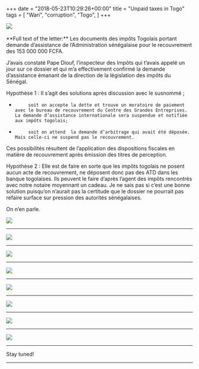 +++
date = "2018-05-23T10:29:26+00:00"
title = "Unpaid taxes in Togo"
tags = [
    "Wari",
    "corruption",
    "Togo",
]
+++

<div class="container" style="width:auto">
  <a target="blank" href="https://res.cloudinary.com/vincentstradic/image/upload/v1526134676/cortogo/m231-1.jpg">
    <img src="https://res.cloudinary.com/vincentstradic/image/upload/bo_2px_solid_rgb:279d14/v1526134676/cortogo/m231-1.jpg" style="max-width:100%">
  </a>
</div>
<br>
**Full text of the letter:**
Les documents des impôts Togolais portant demande d’assistance de l’Administration sénégalaise pour le recouvrement des 153 000 000 FCFA.

J’avais constaté Pape Diouf, l’inspecteur des Impôts qui t’avais appelé un jour sur ce dossier et qui m’a effectivement confirmé la demande d’assistance émanant de la direction de la législation des impôts du Sénégal.

Hypothèse 1 : Il s’agit des solutions après discussion avec le susnommé ;

-          soit on accepte la dette et trouve un moratoire de paiement avec le bureau de recouvrement du Centre des Grandes Entreprises. La demande d’assistance internationale sera suspendue et notifiée aux impôts togolais;

-          soit on attend  la demande d’arbitrage qui avait été déposée. Mais celle-ci ne suspend pas le recouvrement.

Ces possibilités résultent de l’application des dispositions fiscales en matière de recouvrement après émission des titres de perception.

Hypothèse 2 : Elle est de faire en sorte que les impôts togolais ne posent aucun acte de recouvrement, ne déposent donc pas des ATD dans les banque togolaises. Ils peuvent le faire d’après l’agent des impôts rencontrés avec notre notaire moyennant un cadeau. Je ne sais pas si c’est une bonne solution puisqu’on n’aurait pas la certitude que le dossier ne pourrait pas refaire surface sur pression des autorités sénégalaises.

On n’en parle.
<br>

<!--more-->

<div class="container" style="width:auto">
  <a target="blank" href="https://res.cloudinary.com/vincentstradic/image/upload/v1526134677/cortogo/m231-2.jpg">
    <img src="https://res.cloudinary.com/vincentstradic/image/upload/bo_2px_solid_rgb:279d14/v1526134677/cortogo/m231-2.jpg" style="max-width:100%">
  </a>
</div>
<hr>
<div class="container" style="width:auto">
  <a target="blank" href="https://res.cloudinary.com/vincentstradic/image/upload/v1526134677/cortogo/m231-3.jpg">
    <img src="https://res.cloudinary.com/vincentstradic/image/upload/bo_2px_solid_rgb:279d14/v1526134677/cortogo/m231-3.jpg" style="max-width:100%">
  </a>
</div>
<hr>
<div class="container" style="width:auto">
  <a target="blank" href="https://res.cloudinary.com/vincentstradic/image/upload/bo_2px_solid_rgb:279d14/v1526134678/cortogo/m231-4.jpg">
    <img src="https://res.cloudinary.com/vincentstradic/image/upload/bo_2px_solid_rgb:279d14/v1526134678/cortogo/m231-4.jpg" style="max-width:100%">
  </a>
</div>
<hr>
<div class="container" style="width:auto">
  <a target="blank" href="https://res.cloudinary.com/vincentstradic/image/upload/v1526134678/cortogo/m231-5.jpg">
    <img src="https://res.cloudinary.com/vincentstradic/image/upload/bo_2px_solid_rgb:279d14/v1526134678/cortogo/m231-5.jpg" style="max-width:100%">
  </a>
</div>
<hr>
<div class="container" style="width:auto">
  <a target="blank" href="https://res.cloudinary.com/vincentstradic/image/upload/v1526134679/cortogo/m231-6.jpg">
    <img src="https://res.cloudinary.com/vincentstradic/image/upload/bo_2px_solid_rgb:279d14/v1526134679/cortogo/m231-6.jpg" style="max-width:100%">
  </a>
</div>
<hr>
<div class="container" style="width:auto">
  <a target="blank" href="https://res.cloudinary.com/vincentstradic/image/upload/v1526134681/cortogo/m231-7.jpg">
    <img src="https://res.cloudinary.com/vincentstradic/image/upload/bo_2px_solid_rgb:279d14/v1526134681/cortogo/m231-7.jpg" style="max-width:100%">
  </a>
</div>
<hr>
<div class="container" style="width:auto">
  <a target="blank" href="https://res.cloudinary.com/vincentstradic/image/upload/v1526134679/cortogo/m231-8.jpg">
    <img src="https://res.cloudinary.com/vincentstradic/image/upload/bo_2px_solid_rgb:279d14/v1526134679/cortogo/m231-8.jpg" style="max-width:100%">
  </a>
</div>
<hr>
<div class="container" style="width:auto">
  <a target="blank" href="https://res.cloudinary.com/vincentstradic/image/upload/v1526134679/cortogo/m231-9.jpg">
    <img src="https://res.cloudinary.com/vincentstradic/image/upload/bo_2px_solid_rgb:279d14/v1526134679/cortogo/m231-9.jpg" style="max-width:100%">
  </a>
</div>
<hr>

Stay tuned!


<hr>
